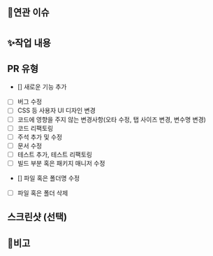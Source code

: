 ## 📌연관 이슈
<!-- #Issue_number -->
#
## ✨작업 내용
<!-- 작업 코드 내용 -->

## PR 유형

- [] 새로운 기능 추가
- [ ] 버그 수정
- [ ] CSS 등 사용자 UI 디자인 변경
- [ ] 코드에 영향을 주지 않는 변경사항(오타 수정, 탭 사이즈 변경, 변수명 변경)
- [ ] 코드 리팩토링
- [ ] 주석 추가 및 수정
- [ ] 문서 수정
- [ ] 테스트 추가, 테스트 리팩토링
- [ ] 빌드 부분 혹은 패키지 매니저 수정
- [] 파일 혹은 폴더명 수정
- [ ] 파일 혹은 폴더 삭제

## 스크린샷 (선택) 

## 📑비고
